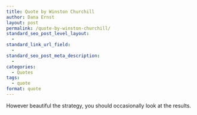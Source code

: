 ```yaml
---
title: Quote by Winston Churchill
author: Dana Ernst
layout: post
permalink: /quote-by-winston-churchill/
standard_seo_post_level_layout:
  - 
standard_link_url_field:
  - 
standard_seo_post_meta_description:
  - 
categories:
  - Quotes
tags:
  - quote
format: quote
---
```

<div class="kcite-section" kcite-section-id="724">
  <p>
    However beautiful the strategy, you should occasionally look at the results.
  </p>
  
  <!-- kcite active, but no citations found -->
</div>

<!-- kcite-section 724 -->